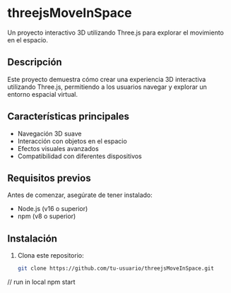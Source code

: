 # threejsMoveInSpace

Un proyecto interactivo 3D utilizando Three.js para explorar el movimiento en el espacio.

## Descripción

Este proyecto demuestra cómo crear una experiencia 3D interactiva utilizando Three.js, permitiendo a los usuarios navegar y explorar un entorno espacial virtual.

## Características principales

- Navegación 3D suave
- Interacción con objetos en el espacio
- Efectos visuales avanzados
- Compatibilidad con diferentes dispositivos

## Requisitos previos

Antes de comenzar, asegúrate de tener instalado:

- Node.js (v16 o superior)
- npm (v8 o superior)

## Instalación

1. Clona este repositorio:
   ```bash
   git clone https://github.com/tu-usuario/threejsMoveInSpace.git
   ```

// run in local
npm start